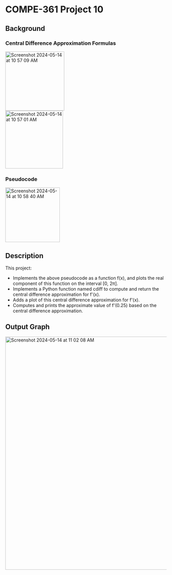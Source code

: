 # COMPE-361 Project 10
## Background
### Central Difference Approximation Formulas
<img width="184" alt="Screenshot 2024-05-14 at 10 57 09 AM" src="https://github.com/aarontartz/Advanced-Programming-Projects/assets/166546889/12498017-6745-4c82-b94d-db09ef067f57"><br />
<img width="180" alt="Screenshot 2024-05-14 at 10 57 01 AM" src="https://github.com/aarontartz/Advanced-Programming-Projects/assets/166546889/1d40d8bc-6988-453e-be7b-40416de10078">

### Pseudocode
<img width="170" alt="Screenshot 2024-05-14 at 10 58 40 AM" src="https://github.com/aarontartz/Advanced-Programming-Projects/assets/166546889/6061e9ec-e864-4a45-b27e-4782f089f63b">

## Description
This project:
* Implements the above pseudocode as a function f(x), and plots the real component of this function on the interval [0, 2π].
* Implements a Python function named cdiff to compute and return the central difference approximation for f'(x).
* Adds a plot of this central difference approximation for f'(x).
* Computes and prints the approximate value of f'(0.25) based on the central difference approximation.

## Output Graph
<img width="725" alt="Screenshot 2024-05-14 at 11 02 08 AM" src="https://github.com/aarontartz/Advanced-Programming-Projects/assets/166546889/dd971cdf-bed7-421f-a6c1-4d3fc9020c5f">
